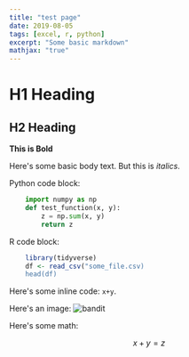 ```yaml
---
title: "test page"
date: 2019-08-05
tags: [excel, r, python]
excerpt: "Some basic markdown"
mathjax: "true"
---
```


# H1 Heading
## H2 Heading

**This is Bold**

Here's some basic body text. But this is *italics*. 

Python code block:
```python
    import numpy as np
    def test_function(x, y):
        z = np.sum(x, y)
        return z
```

R code block:
```r
    library(tidyverse)
    df <- read_csv("some_file.csv)
    head(df)
```

Here's some inline code: `x+y`.

Here's an image:
<img src="{{ site.url }}{{ site.baseurl }}/assets/images/bandit.png" alt="bandit">

Here's some math:

$$x+y=z$$
